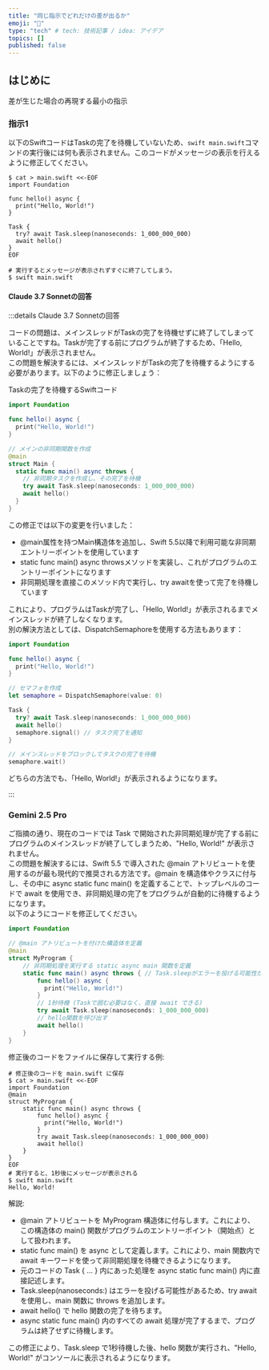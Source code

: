 ```yaml
---
title: "同じ指示でどれだけの差が出るか"
emoji: "🌟"
type: "tech" # tech: 技術記事 / idea: アイデア
topics: []
published: false
---
```

## はじめに

差が生じた場合の再現する最小の指示

### 指示1

以下のSwiftコードはTaskの完了を待機していないため、`swift main.swift`コマンドの実行後には何も表示されません。このコードがメッセージの表示を行えるように修正してください。

```console
$ cat > main.swift <<-EOF
import Foundation

func hello() async {
  print("Hello, World!")
}

Task {
  try? await Task.sleep(nanoseconds: 1_000_000_000)
  await hello()
}
EOF

# 実行するとメッセージが表示されずすぐに終了してしまう。
$ swift main.swift
```

#### Claude 3.7 Sonnetの回答

:::details Claude 3.7 Sonnetの回答

コードの問題は、メインスレッドがTaskの完了を待機せずに終了してしまっていることですね。Taskが完了する前にプログラムが終了するため、「Hello, World!」が表示されません。  
この問題を解決するには、メインスレッドがTaskの完了を待機するようにする必要があります。以下のように修正しましょう：  

Taskの完了を待機するSwiftコード

```swift
import Foundation

func hello() async {
  print("Hello, World!")
}

// メインの非同期関数を作成
@main
struct Main {
  static func main() async throws {
    // 非同期タスクを作成し、その完了を待機
    try await Task.sleep(nanoseconds: 1_000_000_000)
    await hello()
  }
}
```

この修正では以下の変更を行いました：

- @main属性を持つMain構造体を追加し、Swift 5.5以降で利用可能な非同期エントリーポイントを使用しています
- static func main() async throwsメソッドを実装し、これがプログラムのエントリーポイントになります
- 非同期処理を直接このメソッド内で実行し、try awaitを使って完了を待機しています

これにより、プログラムはTaskが完了し、「Hello, World!」が表示されるまでメインスレッドが終了しなくなります。  
別の解決方法としては、DispatchSemaphoreを使用する方法もあります：  

```swift
import Foundation

func hello() async {
  print("Hello, World!")
}

// セマフォを作成
let semaphore = DispatchSemaphore(value: 0)

Task {
  try? await Task.sleep(nanoseconds: 1_000_000_000)
  await hello()
  semaphore.signal() // タスク完了を通知
}

// メインスレッドをブロックしてタスクの完了を待機
semaphore.wait()
```

どちらの方法でも、「Hello, World!」が表示されるようになります。  

:::

### Gemini 2.5 Pro

ご指摘の通り、現在のコードでは Task で開始された非同期処理が完了する前にプログラムのメインスレッドが終了してしまうため、"Hello, World!" が表示されません。  
この問題を解決するには、Swift 5.5 で導入された @main アトリビュートを使用するのが最も現代的で推奨される方法です。@main を構造体やクラスに付与し、その中に async static func main() を定義することで、トップレベルのコードで await を使用でき、非同期処理の完了をプログラムが自動的に待機するようになります。  
以下のようにコードを修正してください。  

```swift
import Foundation

// @main アトリビュートを付けた構造体を定義
@main
struct MyProgram {
    // 非同期処理を実行する static async main 関数を定義
    static func main() async throws { // Task.sleepがエラーを投げる可能性があるので throws を追加
        func hello() async {
          print("Hello, World!")
        }
        // 1秒待機 (Taskで囲む必要はなく、直接 await できる)
        try await Task.sleep(nanoseconds: 1_000_000_000)
        // hello関数を呼び出す
        await hello()
    }
}
```

修正後のコードをファイルに保存して実行する例:

```console
# 修正後のコードを main.swift に保存
$ cat > main.swift <<-EOF
import Foundation
@main
struct MyProgram {
    static func main() async throws {
        func hello() async {
          print("Hello, World!")
        }
        try await Task.sleep(nanoseconds: 1_000_000_000)
        await hello()
    }
}
EOF
# 実行すると、1秒後にメッセージが表示される
$ swift main.swift
Hello, World!
```

解説:

- @main アトリビュートを MyProgram 構造体に付与します。これにより、この構造体の main() 関数がプログラムのエントリーポイント（開始点）として扱われます。
- static func main() を async として定義します。これにより、main 関数内で await キーワードを使って非同期処理を待機できるようになります。
- 元のコードの Task { ... } 内にあった処理を async static func main() 内に直接記述します。
- Task.sleep(nanoseconds:) はエラーを投げる可能性があるため、try await を使用し、main 関数に throws を追加します。
- await hello() で hello 関数の完了を待ちます。
- async static func main() 内のすべての await 処理が完了するまで、プログラムは終了せずに待機します。

この修正により、Task.sleep で1秒待機した後、hello 関数が実行され、"Hello, World!" がコンソールに表示されるようになります。
